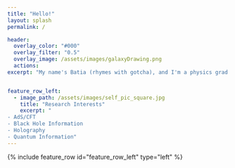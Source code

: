 ```yaml
---
title: "Hello!"
layout: splash
permalink: /

header:
  overlay_color: "#000"
  overlay_filter: "0.5"
  overlay_image: /assets/images/galaxyDrawing.png
  actions:
excerpt: "My name's Batia (rhymes with gotcha), and I'm a physics grad student. Please enjoy my website!"


feature_row_left:
  - image_path: /assets/images/self_pic_square.jpg
    title: "Research Interests"
    excerpt: "
- AdS/CFT
- Black Hole Information
- Holography
- Quantum Information"
---
```


{% include feature_row id="feature_row_left" type="left" %}

